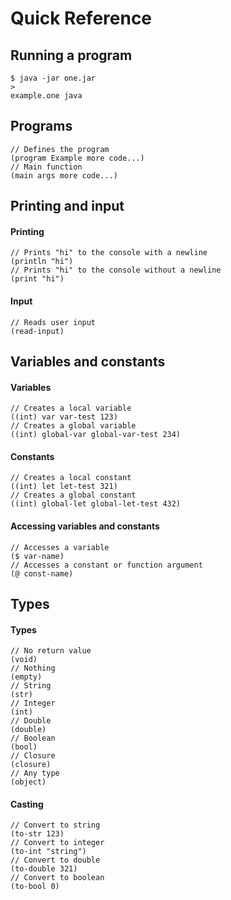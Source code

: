 # Quick Reference
## Running a program
```
$ java -jar one.jar
>
example.one java
```
## Programs
```
// Defines the program
(program Example more code...)
// Main function
(main args more code...)
```
## Printing and input
#### Printing
```
// Prints "hi" to the console with a newline
(println "hi")
// Prints "hi" to the console without a newline
(print "hi")
```
#### Input
```
// Reads user input
(read-input)
```
## Variables and constants
#### Variables
```
// Creates a local variable
((int) var var-test 123)
// Creates a global variable
((int) global-var global-var-test 234)
```
#### Constants
```
// Creates a local constant
((int) let let-test 321)
// Creates a global constant
((int) global-let global-let-test 432)
```
#### Accessing variables and constants
```
// Accesses a variable
($ var-name)
// Accesses a constant or function argument
(@ const-name)
```
## Types
#### Types
```
// No return value
(void)
// Nothing
(empty)
// String
(str)
// Integer
(int)
// Double
(double)
// Boolean
(bool)
// Closure
(closure)
// Any type
(object)
```
#### Casting
```
// Convert to string
(to-str 123)
// Convert to integer
(to-int "string")
// Convert to double
(to-double 321)
// Convert to boolean
(to-bool 0)
```
